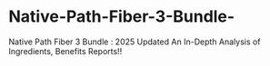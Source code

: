 # Native-Path-Fiber-3-Bundle-
Native Path Fiber 3 Bundle : 2025 Updated An In-Depth Analysis of Ingredients, Benefits Reports!!
